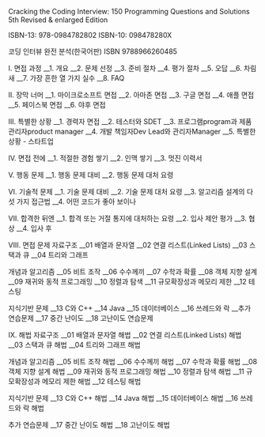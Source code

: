 
Cracking the Coding Interview: 150 Programming Questions and Solutions 5th Revised & enlarged Edition

ISBN-13: 978-0984782802
ISBN-10: 098478280X


코딩 인터뷰 완전 분석(한국어판)
ISBN 9788966260485

I. 면접 과정 
__1. 개요 
__2. 문제 선정 
__3. 준비 절차 
__4. 평가 절차 
__5. 오답 
__6. 차림새 
__7. 가장 흔한 열 가지 실수 
__8. FAQ 

II. 장막 너머 
__1. 마이크로소프트 면접 
__2. 아마존 면접 
__3. 구글 면접 
__4. 애플 면접 
__5. 페이스북 면접 
__6. 야후 면접 

III. 특별한 상황 
__1. 경력자 면접 
__2. 테스터와 SDET 
__3. 프로그램program과 제품 관리자product manager 
__4. 개발 책임자Dev Lead와 관리자Manager 
__5. 특별한 상황 - 스타트업 

IV. 면접 전에 
__1. 적절한 경험 쌓기 
__2. 인맥 쌓기 
__3. 멋진 이력서 

V. 행동 문제 
__1. 행동 문제 대비 
__2. 행동 문제 대처 요령 

VI. 기술적 문제 
__1. 기술 문제 대비 
__2. 기술 문제 대처 요령 
__3. 알고리즘 설계의 다섯 가지 접근법 
__4. 어떤 코드가 좋아 보이나 

VII. 합격한 뒤엔 
__1. 합격 또는 거절 통지에 대처하는 요령 
__2. 입사 제안 평가 
__3. 협상 
__4. 입사 후 

VIII. 면접 문제 
자료구조 
__01 배열과 문자열 
__02 연결 리스트(Linked Lists) 
__03 스택과 큐 
__04 트리와 그래프 

개념과 알고리즘 
__05 비트 조작 
__06 수수께끼 
__07 수학과 확률 
__08 객체 지향 설계 
__09 재귀와 동적 프로그래밍 
__10 정렬과 탐색 
__11 규모확장성과 메모리 제한 
__12 테스팅 

지식기반 문제 
__13 C와 C++ 
__14 Java 
__15 데이터베이스 
__16 쓰레드와 락 
__추가 연습문제 
__17 중간 난이도 
__18 고난이도 연습문제 

IX. 해법 
자료구조 
__01 배열과 문자열 해법 
__02 연결 리스트(Linked Lists) 해법 
__03 스택과 큐 해법 
__04 트리와 그래프 해법 

개념과 알고리즘 
__05 비트 조작 해법 
__06 수수께끼 해법 
__07 수학과 확률 해법 
__08 객체 지향 설계 해법 
__09 재귀와 동적 프로그래밍 해법 
__10 정렬과 탐색 해법 
__11 규모확장성과 메모리 제한 해법 
__12 테스팅 해법 

지식기반 문제 
__13 C와 C++ 해법 
__14 Java 해법 
__15 데이터베이스 해법 
__16 쓰레드와 락 해법 

추가 연습문제 
__17 중간 난이도 해법 
__18 고난이도 해법
